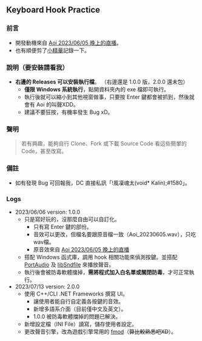 ## Keyboard Hook Practice

### 前言
- 開發動機來自 [Aoi 2023/06/05 晚上的直播](https://www.youtube.com/watch?v=9eAVmmSTD58&t=7585s)。
- 也有順便剪了[小精華](https://youtu.be/WPq07hRVdo8)記錄一下。

### 說明（要安裝請看我）
- **右邊的 Releases 可以安裝執行檔**。 （右邊還是 1.0.0 版，2.0.0 還未包）
  - **僅限 Windows 系統執行**，點開資料夾內的 exe 檔即可執行。
  - 執行後就可以縮小到其他視窗做事，只要按 Enter 鍵都會被抓到，然後就會有 Aoi 的叫聲XDD。
  - 建議不要狂按，有機率發生 Bug xD。

### 聲明
> 若有興趣，能夠自行 Clone、Fork 或下載 Source Code 看這些簡單的 Code，甚至改寫。

### 備註
- 如有發現 Bug 可回報我，DC 直接私訊「!風凜魂太(void* Kalin);#1580」。

### Logs
- 2023/06/06 version: 1.0.0
  - 只是寫好玩的，沒那麼自由可以自訂化。
	- 只有寫 Enter 鍵的部份。
	- 音效可以更改，但檔名要跟原音檔一致（Aoi_20230605.wav），只吃wav檔。
	- 原音效來自 [Aoi 2023/06/05 晚上的直播](https://www.youtube.com/watch?v=9eAVmmSTD58&t=7618s)
  - 搭配 Windows 函式庫，調用 hook 相關功能來偵測按鍵。並搭配 [PortAudio](https://github.com/PortAudio/portaudio) 及 [libSndfile](https://github.com/libsndfile/libsndfile) 來播放聲音。
  - 執行後會被防毒軟體擋掉，**需將程式加入白名單或關閉防毒**，才可正常執行。
- 2023/07/13 version: 2.0.0
  - 使用 C++/CLI .NET Frameworks 撰寫 UI。
	- 讓使用者能自行自定義各按鍵的音效。
	- 新增多語系介面（目前僅中文及英文）。
	- 1.0.0 被防毒軟體擋掉的問題已解決。
  - 新增設定檔（INI File）讀寫，儲存使用者設定。
  - 更改聲音引擎，改為遊戲引擎常用的 [fmod](https://www.fmod.com/)（~~算比較熟悉吧XD~~）。
